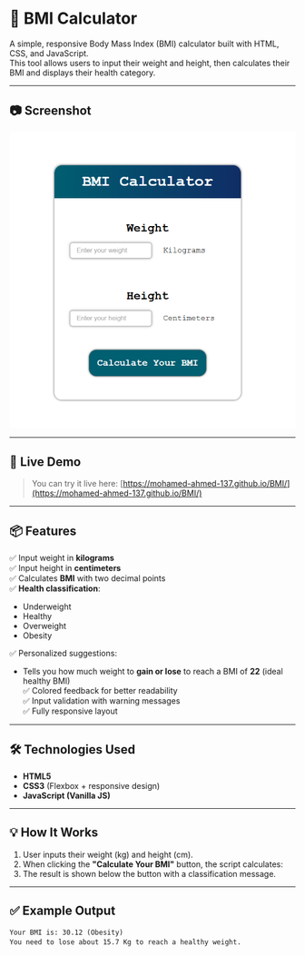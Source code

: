 # 🧮 BMI Calculator

A simple, responsive Body Mass Index (BMI) calculator built with HTML, CSS, and JavaScript.  
This tool allows users to input their weight and height, then calculates their BMI and displays their health category.

---

## 📷 Screenshot

![BMI Calculator Screenshot](./screenshot.png)

---

## 🚀 Live Demo

> You can try it live here: [https://mohamed-ahmed-137.github.io/BMI/](https://mohamed-ahmed-137.github.io/BMI/)

---

## 📦 Features

✅ Input weight in **kilograms**  
✅ Input height in **centimeters**  
✅ Calculates **BMI** with two decimal points  
✅ **Health classification**:

- Underweight
- Healthy
- Overweight
- Obesity

✅ Personalized suggestions:

- Tells you how much weight to **gain or lose** to reach a BMI of **22** (ideal healthy BMI)  
  ✅ Colored feedback for better readability  
  ✅ Input validation with warning messages  
  ✅ Fully responsive layout

---

## 🛠️ Technologies Used

- **HTML5**
- **CSS3** (Flexbox + responsive design)
- **JavaScript (Vanilla JS)**

---

## 💡 How It Works

1. User inputs their weight (kg) and height (cm).
2. When clicking the **"Calculate Your BMI"** button, the script calculates:
3. The result is shown below the button with a classification message.

---

## ✅ Example Output

```txt
Your BMI is: 30.12 (Obesity)
You need to lose about 15.7 Kg to reach a healthy weight.
```
